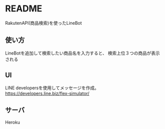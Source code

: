 # README
RakutenAPI(商品検索)を使ったLineBot
## 使い方
LineBotを追加して検索したい商品名を入力すると、
検索上位３つの商品が表示される
## UI
LINE developersを使用してメッセージを作成。
https://developers.line.biz/flex-simulator/
## サーバ
Heroku
